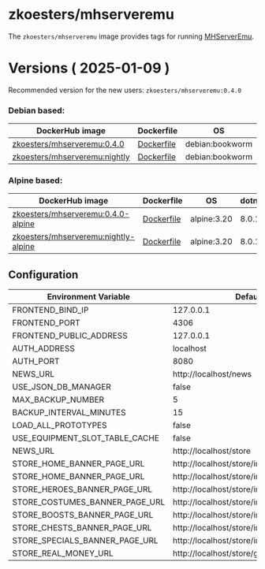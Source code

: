 # zkoesters/mhserveremu

The `zkoesters/mhserveremu` image provides tags for running [MHServerEmu](https://github.com/Crypto137/MHServerEmu).

# Versions ( 2025-01-09 )

Recommended version for the new users: `zkoesters/mhserveremu:0.4.0`

### Debian based:

| DockerHub image                                                                                                   | Dockerfile                                                                                 | OS              | dotnet | MHServerEmu |
|-------------------------------------------------------------------------------------------------------------------|--------------------------------------------------------------------------------------------|-----------------|--------|-------------|
| [zkoesters/mhserveremu:0.4.0](https://registry.hub.docker.com/r/zkoesters/mhserveremu/tags?page=1&name=0.4.0)     | [Dockerfile](https://github.com/zkoesters/docker-mhserveremu/blob/main/0.4.0/Dockerfile)   | debian:bookworm | 8.0.11 | 0.4.0       |
| [zkoesters/mhserveremu:nightly](https://registry.hub.docker.com/r/zkoesters/mhserveremu/tags?page=1&name=nightly) | [Dockerfile](https://github.com/zkoesters/docker-mhserveremu/blob/main/nightly/Dockerfile) | debian:bookworm | 8.0.11 | master      |

### Alpine based:

| DockerHub image                                                                                                                 | Dockerfile                                                                                        | OS          | dotnet | MHServerEmu |
|---------------------------------------------------------------------------------------------------------------------------------|---------------------------------------------------------------------------------------------------|-------------|--------|-------------|
| [zkoesters/mhserveremu:0.4.0-alpine](https://registry.hub.docker.com/r/zkoesters/mhserveremu/tags?page=1&name=0.4.0-alpine)     | [Dockerfile](https://github.com/zkoesters/docker-mhserveremu/blob/main/0.4.0/alpine/Dockerfile)   | alpine:3.20 | 8.0.11 | 0.4.0       |
| [zkoesters/mhserveremu:nightly-alpine](https://registry.hub.docker.com/r/zkoesters/mhserveremu/tags?page=1&name=nightly-alpine) | [Dockerfile](https://github.com/zkoesters/docker-mhserveremu/blob/main/nightly/alpine/Dockerfile) | alpine:3.20 | 8.0.11 | master      |

## Configuration

| Environment Variable           | Default                                  |
|--------------------------------|------------------------------------------|
| FRONTEND_BIND_IP               | 127.0.0.1                                |
| FRONTEND_PORT                  | 4306                                     |
| FRONTEND_PUBLIC_ADDRESS        | 127.0.0.1                                |
| AUTH_ADDRESS                   | localhost                                |
| AUTH_PORT                      | 8080                                     |
| NEWS_URL                       | http://localhost/news                    |
| USE_JSON_DB_MANAGER            | false                                    |
| MAX_BACKUP_NUMBER              | 5                                        |
| BACKUP_INTERVAL_MINUTES        | 15                                       |
| LOAD_ALL_PROTOTYPES            | false                                    |
| USE_EQUIPMENT_SLOT_TABLE_CACHE | false                                    |
| NEWS_URL                       | http://localhost/store                   |
| STORE_HOME_BANNER_PAGE_URL     | http://localhost/store/images/banner.png |
| STORE_HOME_BANNER_PAGE_URL     | http://localhost/store/images/banner.png |
| STORE_HEROES_BANNER_PAGE_URL   | http://localhost/store/images/banner.png |
| STORE_COSTUMES_BANNER_PAGE_URL | http://localhost/store/images/banner.png |
| STORE_BOOSTS_BANNER_PAGE_URL   | http://localhost/store/images/banner.png |
| STORE_CHESTS_BANNER_PAGE_URL   | http://localhost/store/images/banner.png |
| STORE_SPECIALS_BANNER_PAGE_URL | http://localhost/store/images/banner.png |
| STORE_REAL_MONEY_URL           | http://localhost/store/gs-bundles.html   |
